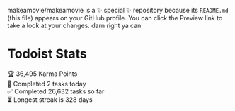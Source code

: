 makeamovie/makeamovie is a ✨ special ✨ repository because its `README.md` (this file) appears on your GitHub profile.
You can click the Preview link to take a look at your changes. darn right ya can

# Todoist Stats

<!-- TODO-IST:START -->
🏆  36,495 Karma Points           
🌸  Completed 2 tasks today           
✅  Completed 26,632 tasks so far           
⏳  Longest streak is 328 days
<!-- TODO-IST:END -->